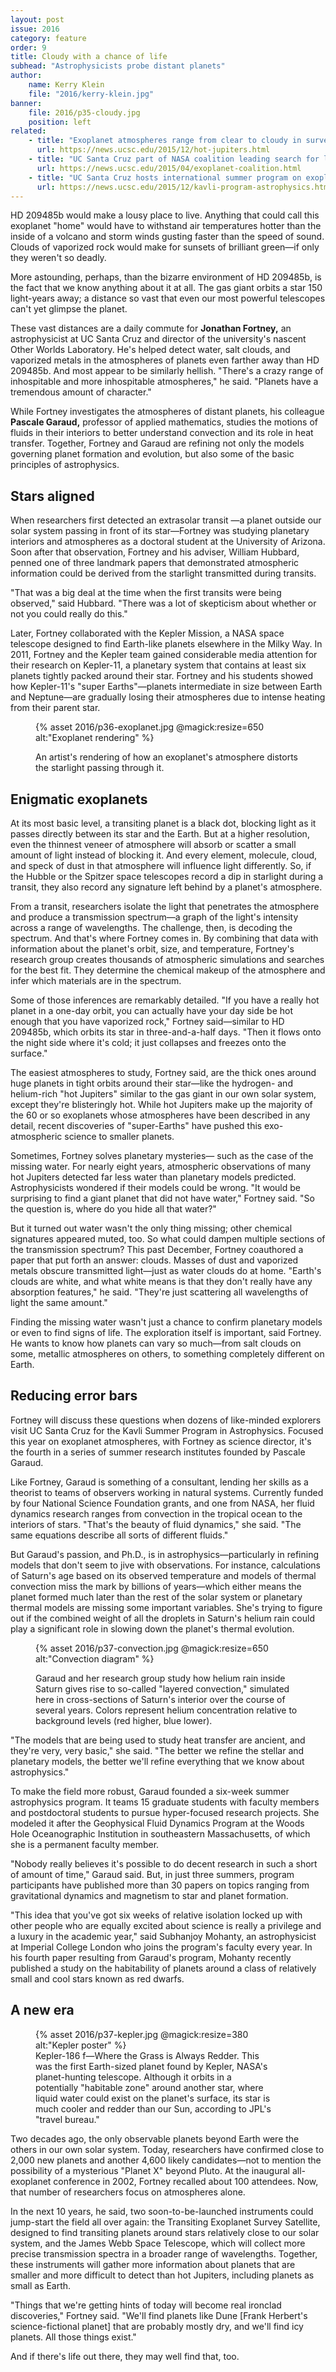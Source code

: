 ```yaml
---
layout: post
issue: 2016
category: feature
order: 9
title: Cloudy with a chance of life
subhead: "Astrophysicists probe distant planets"
author:
    name: Kerry Klein
    file: "2016/kerry-klein.jpg"
banner:
    file: 2016/p35-cloudy.jpg
    position: left
related:
    - title: "Exoplanet atmospheres range from clear to cloudy in survey of 'hot Jupiters'"
      url: https://news.ucsc.edu/2015/12/hot-jupiters.html
    - title: "UC Santa Cruz part of NASA coalition leading search for life on distant worlds"
      url: https://news.ucsc.edu/2015/04/exoplanet-coalition.html
    - title: "UC Santa Cruz hosts international summer program on exoplanetary atmospheres"
      url: https://news.ucsc.edu/2015/12/kavli-program-astrophysics.html
---
```


HD 209485b would make a lousy place to live. Anything that could call this exoplanet "home" would have to withstand air temperatures hotter than the inside of a volcano and storm winds gusting faster than the speed of sound. Clouds of vaporized rock would make for sunsets of brilliant green—if only they weren't so deadly.

More astounding, perhaps, than the bizarre environment of HD 209485b, is the fact that we know anything about it at all. The gas giant orbits a star 150 light-years away; a distance so vast that even our most powerful telescopes can't yet glimpse the planet.

These vast distances are a daily commute for **Jonathan Fortney,** an astrophysicist at UC Santa Cruz and director of the university's nascent Other Worlds Laboratory. He's helped detect water, salt clouds, and vaporized metals in the atmospheres of planets even farther away than HD 209485b. And most appear to be similarly hellish. "There's a crazy range of inhospitable and more inhospitable atmospheres," he said. "Planets have a tremendous amount of character."

While Fortney investigates the atmospheres of distant planets, his colleague **Pascale Garaud,** professor of applied mathematics, studies the motions of fluids in their interiors to better understand convection and its role in heat transfer. Together, Fortney and Garaud are refining not only the models governing planet formation and evolution, but also some of the basic principles of astrophysics.

## Stars aligned

When researchers first detected an extrasolar transit —a planet outside our solar system passing in front of its star—Fortney was studying planetary interiors and atmospheres as a doctoral student at the University of Arizona. Soon after that observation, Fortney and his adviser, William Hubbard, penned one of three landmark papers that demonstrated atmospheric information could be derived from the starlight transmitted during transits.

"That was a big deal at the time when the first transits were being observed," said Hubbard. "There was a lot of skepticism about whether or not you could really do this."

Later, Fortney collaborated with the Kepler Mission, a NASA space telescope designed to find Earth-like planets elsewhere in the Milky Way. In 2011, Fortney and the Kepler team gained considerable media attention for their research on Kepler-11, a planetary system that contains at least six planets tightly packed around their star. Fortney and his students showed how Kepler-11's "super Earths"—planets intermediate in size between Earth and Neptune—are gradually losing their atmospheres due to intense heating from their parent star.

<figure>

{% asset 2016/p36-exoplanet.jpg @magick:resize=650 alt:"Exoplanet rendering" %}

<figcaption>An artist's rendering of how an exoplanet's atmosphere distorts the starlight passing through it.</figcaption>

</figure>

## Enigmatic exoplanets

At its most basic level, a transiting planet is a black dot, blocking light as it passes directly between its star and the Earth. But at a higher resolution, even the thinnest veneer of atmosphere will absorb or scatter a small amount of light instead of blocking it. And every element, molecule, cloud, and speck of dust in that atmosphere will influence light differently. So, if the Hubble or the Spitzer space telescopes record a dip in starlight during a transit, they also record any signature left behind by a planet's atmosphere.

From a transit, researchers isolate the light that penetrates the atmosphere and produce a transmission spectrum—a graph of the light's intensity across a range of wavelengths. The challenge, then, is decoding the spectrum. And that's where Fortney comes in. By combining that data with information about the planet's orbit, size, and temperature, Fortney's research group creates thousands of atmospheric simulations and searches for the best fit. They determine the chemical makeup of the atmosphere and infer which materials are in the spectrum.

Some of those inferences are remarkably detailed. "If you have a really hot planet in a one-day orbit, you can actually have your day side be hot enough that you have vaporized rock," Fortney said—similar to HD 209485b, which orbits its star in three-and-a-half days. "Then it flows onto the night side where it's cold; it just collapses and freezes onto the surface."

The easiest atmospheres to study, Fortney said, are the thick ones around huge planets in tight orbits around their star—like the hydrogen- and helium-rich "hot Jupiters" similar to the gas giant in our own solar system, except they're blisteringly hot. While hot Jupiters make up the majority of the 60 or so exoplanets whose atmospheres have been described in any detail, recent discoveries of "super-Earths" have pushed this exo-atmospheric science to smaller planets.

Sometimes, Fortney solves planetary mysteries— such as the case of the missing water. For nearly eight years, atmospheric observations of many hot Jupiters detected far less water than planetary models predicted. Astrophysicists wondered if their models could be wrong. "It would be surprising to find a giant planet that did not have water," Fortney said. "So the question is, where do you hide all that water?"

But it turned out water wasn't the only thing missing; other chemical signatures appeared muted, too. So what could dampen multiple sections of the transmission spectrum? This past December, Fortney coauthored a paper that put forth an answer: clouds. Masses of dust and vaporized metals obscure transmitted light—just as water clouds do at home. "Earth's clouds are white, and what white means is that they don't really have any absorption features," he said. "They're just scattering all wavelengths of light the same amount."

Finding the missing water wasn't just a chance to confirm planetary models or even to find signs of life. The exploration itself is important, said Fortney. He wants to know how planets can vary so much—from salt clouds on some, metallic atmospheres on others, to something completely different on Earth.

## Reducing error bars

Fortney will discuss these questions when dozens of like-minded explorers visit UC Santa Cruz for the Kavli Summer Program in Astrophysics. Focused this year on exoplanet atmospheres, with Fortney as science director, it's the fourth in a series of summer research institutes founded by Pascale Garaud.

Like Fortney, Garaud is something of a consultant, lending her skills as a theorist to teams of observers working in natural systems. Currently funded by four National Science Foundation grants, and one from NASA, her fluid dynamics research ranges from convection in the tropical ocean to the interiors of stars. "That's the beauty of fluid dynamics," she said. "The same equations describe all sorts of different fluids."

But Garaud's passion, and Ph.D., is in astrophysics—particularly in refining models that don't seem to jive with observations. For instance, calculations of Saturn's age based on its observed temperature and models of thermal convection miss the mark by billions of years—which either means the planet formed much later than the rest of the solar system or planetary thermal models are missing some important variables. She's trying to figure out if the combined weight of all the droplets in Saturn's helium rain could play a significant role in slowing down the planet's thermal evolution.

<figure>

{% asset 2016/p37-convection.jpg @magick:resize=650 alt:"Convection diagram" %}

<figcaption>Garaud and her research group study how helium rain inside Saturn gives rise to so-called "layered convection," simulated here in cross-sections of Saturn's interior over the course of several years. Colors represent helium concentration relative to background levels (red higher, blue lower).</figcaption>

</figure>

"The models that are being used to study heat transfer are ancient, and they're very, very basic," she said. "The better we refine the stellar and planetary models, the better we'll refine everything that we know about astrophysics."

To make the field more robust, Garaud founded a six-week summer astrophysics program. It teams 15 graduate students with faculty members and postdoctoral students to pursue hyper-focused research projects. She modeled it after the Geophysical Fluid Dynamics Program at the Woods Hole Oceanographic Institution in southeastern Massachusetts, of which she is a permanent faculty member.

"Nobody really believes it's possible to do decent research in such a short of amount of time," Garaud said. But, in just three summers, program participants have published more than 30 papers on topics ranging from gravitational dynamics and magnetism to star and planet formation.

"This idea that you've got six weeks of relative isolation locked up with other people who are equally excited about science is really a privilege and a luxury in the academic year," said Subhanjoy Mohanty, an astrophysicist at Imperial College London who joins the program's faculty every year. In his fourth paper resulting from Garaud's program, Mohanty recently published a study on the habitability of planets around a class of relatively small and cool stars known as red dwarfs.

## A new era

<figure class="right" style="max-width:380px;">
{% asset 2016/p37-kepler.jpg @magick:resize=380 alt:"Kepler poster" %}
<figcaption>Kepler-186 f—Where the Grass is Always Redder. This was the first Earth-sized planet found by Kepler, NASA's planet-hunting telescope. Although it orbits in a potentially "habitable zone" around another star, where liquid water could exist on the planet's surface, its star is much cooler and redder than our Sun, according to JPL's "travel bureau."</figcaption>
</figure>

Two decades ago, the only observable planets beyond Earth were the others in our own solar system. Today, researchers have confirmed close to 2,000 new planets and another 4,600 likely candidates—not to mention the possibility of a mysterious "Planet X" beyond Pluto. At the inaugural all-exoplanet conference in 2002, Fortney recalled about 100 attendees. Now, that number of researchers focus on atmospheres alone.

In the next 10 years, he said, two soon-to-be-launched instruments could jump-start the field all over again: the Transiting Exoplanet Survey Satellite, designed to find transiting planets around stars relatively close to our solar system, and the James Webb Space Telescope, which will collect more precise transmission spectra in a broader range of wavelengths. Together, these instruments will gather more information about planets that are smaller and more difficult to detect than hot Jupiters, including planets as small as Earth.

"Things that we're getting hints of today will become real ironclad discoveries," Fortney said. "We'll find planets like Dune [Frank Herbert's science-fictional planet] that are probably mostly dry, and we'll find icy planets. All those things exist."

And if there's life out there, they may well find that, too.

